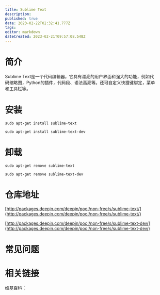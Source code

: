 ```yaml
---
title: Sublime Text
description: 
published: true
date: 2023-02-22T02:32:41.777Z
tags: 
editor: markdown
dateCreated: 2023-02-21T09:57:08.548Z
---
```


# 简介

Sublime Text是一个代码编辑器，它具有漂亮的用户界面和强大的功能，例如代码缩略图，Python的插件，代码段、语法高亮等。还可自定义快捷键绑定，菜单和工具栏等。


# 安装

`sudo apt-get install sublime-text`

`sudo apt-get install sublime-text-dev`

# 卸载

`sudo apt-get remove sublime-text`

`sudo apt-get remove sublime-text-dev`

# 仓库地址

[http://packages.deepin.com/deepin/pool/non-free/s/sublime-text/](http://packages.deepin.com/deepin/pool/non-free/s/sublime-text/)

[http://packages.deepin.com/deepin/pool/non-free/s/sublime-text-dev/](http://packages.deepin.com/deepin/pool/non-free/s/sublime-text-dev/)

# 常见问题

# 相关链接

维基百科：